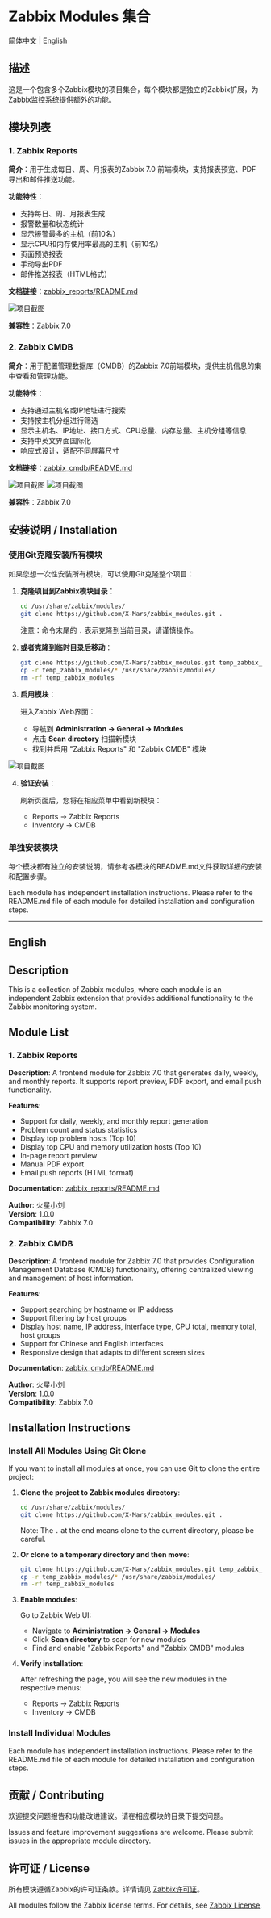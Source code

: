 # Zabbix Modules 集合

[简体中文](#描述) | [English](#english)

## 描述

这是一个包含多个Zabbix模块的项目集合，每个模块都是独立的Zabbix扩展，为Zabbix监控系统提供额外的功能。

## 模块列表

### 1. Zabbix Reports

**简介**：用于生成每日、周、月报表的Zabbix 7.0 前端模块，支持报表预览、PDF导出和邮件推送功能。

**功能特性**：

- 支持每日、周、月报表生成
- 报警数量和状态统计
- 显示报警最多的主机（前10名）
- 显示CPU和内存使用率最高的主机（前10名）
- 页面预览报表
- 手动导出PDF
- 邮件推送报表（HTML格式）

**文档链接**：[zabbix_reports/README.md](./zabbix_reports/README.md)

![项目截图](zabbix_reports/images/1.png)

**兼容性**：Zabbix 7.0

### 2. Zabbix CMDB

**简介**：用于配置管理数据库（CMDB）的Zabbix 7.0前端模块，提供主机信息的集中查看和管理功能。

**功能特性**：

- 支持通过主机名或IP地址进行搜索
- 支持按主机分组进行筛选
- 显示主机名、IP地址、接口方式、CPU总量、内存总量、主机分组等信息
- 支持中英文界面国际化
- 响应式设计，适配不同屏幕尺寸

**文档链接**：[zabbix_cmdb/README.md](./zabbix_cmdb/README.md)

![项目截图](zabbix_cmdb/images/1.jpg)
![项目截图](zabbix_cmdb/images/2.jpg)

**兼容性**：Zabbix 7.0

## 安装说明 / Installation

### 使用Git克隆安装所有模块

如果您想一次性安装所有模块，可以使用Git克隆整个项目：

1. **克隆项目到Zabbix模块目录**：

   ```bash
   cd /usr/share/zabbix/modules/
   git clone https://github.com/X-Mars/zabbix_modules.git .
   ```

   注意：命令末尾的 `.` 表示克隆到当前目录，请谨慎操作。

2. **或者克隆到临时目录后移动**：

   ```bash
   git clone https://github.com/X-Mars/zabbix_modules.git temp_zabbix_modules
   cp -r temp_zabbix_modules/* /usr/share/zabbix/modules/
   rm -rf temp_zabbix_modules
   ```

3. **启用模块**：

   进入Zabbix Web界面：
   - 导航到 **Administration → General → Modules**
   - 点击 **Scan directory** 扫描新模块
   - 找到并启用 "Zabbix Reports" 和 "Zabbix CMDB" 模块

![项目截图](zabbix_reports/images/setting-1.png)

4. **验证安装**：

   刷新页面后，您将在相应菜单中看到新模块：
   - Reports → Zabbix Reports
   - Inventory → CMDB

### 单独安装模块

每个模块都有独立的安装说明，请参考各模块的README.md文件获取详细的安装和配置步骤。

Each module has independent installation instructions. Please refer to the README.md file of each module for detailed installation and configuration steps.

---

## English

## Description

This is a collection of Zabbix modules, where each module is an independent Zabbix extension that provides additional functionality to the Zabbix monitoring system.

## Module List

### 1. Zabbix Reports

**Description**: A frontend module for Zabbix 7.0 that generates daily, weekly, and monthly reports. It supports report preview, PDF export, and email push functionality.

**Features**:

- Support for daily, weekly, and monthly report generation
- Problem count and status statistics
- Display top problem hosts (Top 10)
- Display top CPU and memory utilization hosts (Top 10)
- In-page report preview
- Manual PDF export
- Email push reports (HTML format)

**Documentation**: [zabbix_reports/README.md](./zabbix_reports/README.md)

**Author**: 火星小刘  
**Version**: 1.0.0  
**Compatibility**: Zabbix 7.0

### 2. Zabbix CMDB

**Description**: A frontend module for Zabbix 7.0 that provides Configuration Management Database (CMDB) functionality, offering centralized viewing and management of host information.

**Features**:

- Support searching by hostname or IP address
- Support filtering by host groups
- Display host name, IP address, interface type, CPU total, memory total, host groups
- Support for Chinese and English interfaces
- Responsive design that adapts to different screen sizes

**Documentation**: [zabbix_cmdb/README.md](./zabbix_cmdb/README.md)

**Author**: 火星小刘  
**Version**: 1.0.0  
**Compatibility**: Zabbix 7.0

## Installation Instructions

### Install All Modules Using Git Clone

If you want to install all modules at once, you can use Git to clone the entire project:

1. **Clone the project to Zabbix modules directory**:

   ```bash
   cd /usr/share/zabbix/modules/
   git clone https://github.com/X-Mars/zabbix_modules.git .
   ```

   Note: The `.` at the end means clone to the current directory, please be careful.

2. **Or clone to a temporary directory and then move**:

   ```bash
   git clone https://github.com/X-Mars/zabbix_modules.git temp_zabbix_modules
   cp -r temp_zabbix_modules/* /usr/share/zabbix/modules/
   rm -rf temp_zabbix_modules
   ```

3. **Enable modules**:

   Go to Zabbix Web UI:
   - Navigate to **Administration → General → Modules**
   - Click **Scan directory** to scan for new modules
   - Find and enable "Zabbix Reports" and "Zabbix CMDB" modules

4. **Verify installation**:

   After refreshing the page, you will see the new modules in the respective menus:
   - Reports → Zabbix Reports
   - Inventory → CMDB

### Install Individual Modules

Each module has independent installation instructions. Please refer to the README.md file of each module for detailed installation and configuration steps.

## 贡献 / Contributing

欢迎提交问题报告和功能改进建议。请在相应模块的目录下提交问题。

Issues and feature improvement suggestions are welcome. Please submit issues in the appropriate module directory.

## 许可证 / License

所有模块遵循Zabbix的许可证条款。详情请见 [Zabbix许可证](https://www.zabbix.com/license)。

All modules follow the Zabbix license terms. For details, see [Zabbix License](https://www.zabbix.com/license).
